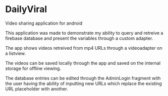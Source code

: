 # DailyViral
Video sharing application for android

This application was made to demonstrate my ability to query and retreive a firebase database and present the variables through a
custom adapter.

The app shows videos retreived from mp4 URLs through a videoadapter on a listview.

The videos can be saved locally through the app and saved on the internal storage for offline viewing.

The database entries can be edited through the AdminLogin fragment with the user having the ability of inputting new URLs which replace the
existing URL placeholder with another.

